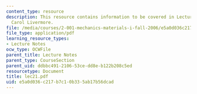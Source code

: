 ```yaml
---
content_type: resource
description: This resource contains information to be covered in Lecture 21 by Prof.
  Carol Livermore.
file: /media/courses/2-001-mechanics-materials-i-fall-2006/e5a0d036c217b7c10b335ab17b56dcad_lec21.pdf
file_type: application/pdf
learning_resource_types:
- Lecture Notes
ocw_type: OCWFile
parent_title: Lecture Notes
parent_type: CourseSection
parent_uid: ddbbc491-2106-53ce-dd8e-b122b208c5ed
resourcetype: Document
title: lec21.pdf
uid: e5a0d036-c217-b7c1-0b33-5ab17b56dcad
---
```


